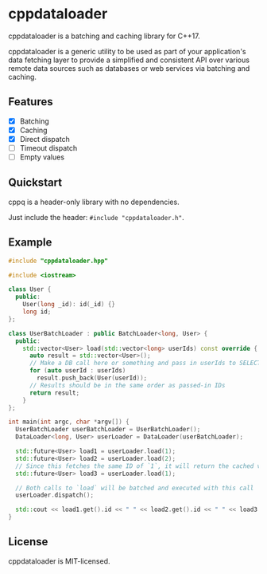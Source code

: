 # cppdataloader

cppdataloader is a batching and caching library for C++17.

cppdataloader is a generic utility to be used as part of your application's data fetching layer to provide a simplified and consistent API over various remote data sources such as databases or web services via batching and caching.

## Features
- [x] Batching
- [x] Caching
- [x] Direct dispatch
- [ ] Timeout dispatch
- [ ] Empty values

## Quickstart

cppq is a header-only library with no dependencies.

Just include the header: `#include "cppdataloader.h"`.

## Example

```c++
#include "cppdataloader.hpp"

#include <iostream>

class User {
  public:
    User(long _id): id(_id) {}
    long id;
};

class UserBatchLoader : public BatchLoader<long, User> {
  public:
    std::vector<User> load(std::vector<long> userIds) const override {
      auto result = std::vector<User>();
      // Make a DB call here or something and pass in userIds to SELECT and return
      for (auto userId : userIds)
        result.push_back(User(userId));
      // Results should be in the same order as passed-in IDs
      return result;
    }
};

int main(int argc, char *argv[]) {
  UserBatchLoader userBatchLoader = UserBatchLoader();
  DataLoader<long, User> userLoader = DataLoader(userBatchLoader);

  std::future<User> load1 = userLoader.load(1);
  std::future<User> load2 = userLoader.load(2);
  // Since this fetches the same ID of `1`, it will return the cached value
  std::future<User> load3 = userLoader.load(1);

  // Both calls to `load` will be batched and executed with this call
  userLoader.dispatch();

  std::cout << load1.get().id << " " << load2.get().id << " " << load3.get().id << std::endl;
}
```

## License

cppdataloader is MIT-licensed.
